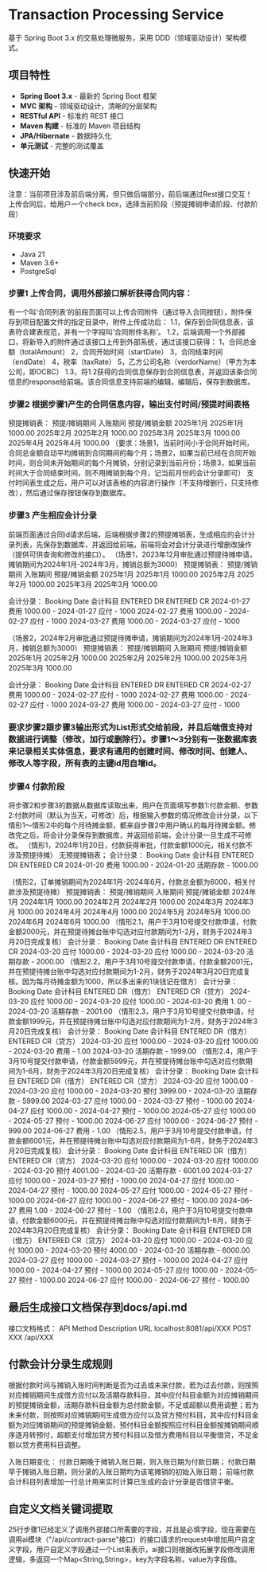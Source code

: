 # Transaction Processing Service

基于 Spring Boot 3.x 的交易处理微服务，采用 DDD（领域驱动设计）架构模式。

## 项目特性

- **Spring Boot 3.x** - 最新的 Spring Boot 框架
- **MVC 架构** - 领域驱动设计，清晰的分层架构
- **RESTful API** - 标准的 REST 接口
- **Maven 构建** - 标准的 Maven 项目结构
- **JPA/Hibernate** - 数据持久化
- **单元测试** - 完整的测试覆盖


## 快速开始
注意：当前项目涉及前后端分离，但只做后端部分，前后端通过Rest接口交互！
上传合同后，给用户一个check box，选择当前阶段（预提摊销申请阶段、付款阶段）

### 环境要求

- Java 21
- Maven 3.6+
- PostgreSql

### 步骤1 上传合同，调用外部接口解析获得合同内容：
有一个叫‘合同列表’的前段页面可以上传合同附件（通过导入合同按钮），附件保存到项目配置文件的指定目录中，附件上传成功后：
1.1，保存到合同信息表，该表符合建表规范，并有一个字段叫‘合同附件名称’。
1.2，后端调用一个外部接口，将新导入的附件通过该接口上传到外部系统，通过该接口获得：
    1，合同总金额（totalAmount）
    2，合同开始时间（startDate）
    3，合同结束时间（endDate）
    4，税率（taxRate）
    5，乙方公司名称（verdorName）（甲方为本公司，即OCBC）
1.3，将1.2获得的合同信息保存到合同信息表，并返回该条合同信息的response给前端。该合同信息支持前端的编辑，编辑后，保存到数据库。

### 步骤2 根据步骤1产生的合同信息内容，输出支付时间/预提时间表格
预提摊销表：
预提/摊销期间    入账期间    预提/摊销金额
2025年1月       2025年1月  1000.00
2025年2月       2025年2月  1000.00
2025年3月       2025年3月  1000.00
2025年4月       2025年4月  1000.00
（要求：场景1，当前时间小于合同开始时间，合同总金额自动平均摊销到合同期间的每个月；场景2，如果当前已经在合同开始时间，则合同未开始期间的每个月摊销，分别记录到当前月份；场景3，如果当前时间大于合同结束时间，则不用摊销到每个月，记当前月份的会计分录即可）
支付时间表生成之后，用户可以对该表格的内容进行操作（不支持增删行，只支持修改），然后通过保存按钮保存到数据库。

### 步骤3 产生相应会计分录
前端页面通过合同id请求后端，后端根据步骤2的预提摊销表，生成相应的会计分录列表，先保存到数据库，并返回给前端，前端将会对会计分录进行增删改操作（提供可供查询和修改的接口）。
（场景1，2023年12月审批通过预提待摊申请，摊销期间为2024年1月-2024年3月，摊销总额为3000）
预提摊销表：
预提/摊销期间    入账期间    预提/摊销金额
2025年1月       2025年1月  1000.00
2025年2月       2025年2月  1000.00
2025年3月       2025年3月  1000.00

会计分录：
Booking Date    会计科目    ENTERED DR    ENTERED CR
2024-01-27      费用       1000.00       -
2024-01-27      应付       -             1000
2024-02-27      费用       1000.00       -
2024-02-27      应付       -             1000
2024-03-27      费用       1000.00       -
2024-03-27      应付       -             1000

（场景2，2024年2月审批通过预提待摊申请，摊销期间为2024年1月-2024年3月，摊销总额为3000）
预提摊销表：
预提/摊销期间    入账期间    预提/摊销金额
2025年1月       2025年2月  1000.00
2025年2月       2025年2月  1000.00
2025年3月       2025年3月  1000.00

会计分录：
Booking Date    会计科目    ENTERED DR    ENTERED CR
2024-02-27      费用       1000.00       -
2024-02-27      应付       -             1000
2024-02-27      费用       1000.00       -
2024-02-27      应付       -             1000
2024-03-27      费用       1000.00       -
2024-03-27      应付       -             1000

### 要求步骤2跟步骤3输出形式为List<Entity>形式交给前段，并且后端借支持对数据进行调整（修改，加行或删除行）。步骤1～3分别有一张数据库表来记录相关实体信息，要求有通用的创建时间、修改时间、创建人、修改人等字段，所有表的主键id用自增id。

### 步骤4 付款阶段
将步骤2和步骤3的数据从数据库读取出来，用户在页面填写参数1:付款金额、参数2:付款时间（默认为当天，可修改）后，根据输入参数的情况修改会计分录，以下情形1～情形2中的每个月待摊金额，都来自步骤2中用户确认的每月待摊金额。修改完之后，将会计分录保存到数据库，并返回给前端，会计分录一旦生成不可修改。
（情形1，2024年1月20日，付款获得审批，付款金额1000元，相关付款不涉及预提待摊）
无预提摊销表；
会计分录：
Booking Date    会计科目    ENTERED DR    ENTERED CR
2024-01-20      费用       1000.00       -
2024-01-20      活期存款    -             1000.00

（情形2，订单摊销期间为2024年1月-2024年6月，付款总金额为6000，相关付款涉及预提待摊）
预提摊销表：
预提/摊销期间    入账期间    预提/摊销金额
2024年1月       2024年1月  1000.00
2024年2月       2024年2月  1000.00
2024年3月       2024年3月  1000.00
2024年4月       2024年4月  1000.00
2024年5月       2024年5月  1000.00
2024年6月       2024年6月  1000.00
（情形2.1，用户于3月10号提交付款申请，付款金额2000元，并在预提待摊台账中勾选对应付款期间为1-2月，财务于2024年3月20日完成复核）
会计分录：
Booking Date    会计科目    ENTERED DR    ENTERED CR
2024-03-20      应付       1000.00       -
2024-03-20      应付       1000.00       -
2024-03-20      活期存款    -             2000.00
（情形2.2，用户于3月10号提交付款申请，付款金额2001元，并在预提待摊台账中勾选对应付款期间为1-2月，财务于2024年3月20日完成复核。因为每月待摊金额为1000，所以多出来的1块钱记在借方）
会计分录：
Booking Date    会计科目    ENTERED DR（借方）    ENTERED CR（贷方）
2024-03-20      应付       1000.00               -
2024-03-20      应付       1000.00               -
2024-03-20      费用       1. 00                 -
2024-03-20      活期存款    -                     2001.00
（情形2.3，用户于3月10号提交付款申请，付款金额1999元，并在预提待摊台账中勾选对应付款期间为1-2月，财务于2024年3月20日完成复核）
会计分录：
Booking Date    会计科目    ENTERED DR（借方）    ENTERED CR（贷方）
2024-03-20      应付       1000.00               -
2024-03-20      应付       1000.00               -
2024-03-20      费用       -                     1.00
2024-03-20      活期存款    -                     1999.00
（情形2.4，用户于3月10号提交付款申请，付款金额5999元，并在预提待摊台账中勾选对应付款期间为1-6月，财务于2024年3月20日完成复核）
会计分录：
Booking Date    会计科目    ENTERED DR（借方）    ENTERED CR（贷方）
2024-03-20      应付       1000.00               -
2024-03-20      应付       1000.00               -
2024-03-20      预付       3999.00               -
2024-03-20      活期存款    -                     5999.00
2024-03-27      应付       1000.00               -
2024-03-27      预付       -                     1000.00
2024-04-27      应付       1000.00               -
2024-04-27      预付       -                     1000.00
2024-05-27      应付       1000.00               -
2024-05-27      预付       -                     1000.00
2024-06-27      应付       1000.00               -
2024-06-27      预付       -                     999.00
2024-06-27      费用       -                     1.00
（情形2.5，用户于3月10号提交付款申请，付款金额6001元，并在预提待摊台账中勾选对应付款期间为1-6月，财务于2024年3月20日完成复核）
会计分录：
Booking Date    会计科目    ENTERED DR（借方）    ENTERED CR（贷方）
2024-03-20      应付       1000.00               -
2024-03-20      应付       1000.00               -
2024-03-20      预付       4001.00               -
2024-03-20      活期存款    -                     6001.00
2024-03-27      应付       1000.00               -
2024-03-27      预付       -                     1000.00
2024-04-27      应付       1000.00               -
2024-04-27      预付       -                     1000.00
2024-05-27      应付       1000.00               -
2024-05-27      预付       -                     1000.00
2024-06-27      应付       1000.00               -
2024-06-27      预付       -                     1000.00
2024-06-27      费用       1.00                  -
2024-06-27      预付       -                     1.00
（情形2.6，用户于3月10号提交付款申请，付款金额6000元，并在预提待摊台账中勾选对应付款期间为1-6月，财务于2024年3月20日完成复核）
会计分录：
Booking Date    会计科目    ENTERED DR（借方）    ENTERED CR（贷方）
2024-03-20      应付       1000.00               -
2024-03-20      应付       1000.00               -
2024-03-20      预付       4000.00               -
2024-03-20      活期存款    -                     6000.00
2024-03-27      应付       1000.00               -
2024-03-27      预付       -                     1000.00
2024-04-27      应付       1000.00               -
2024-04-27      预付       -                     1000.00
2024-05-27      应付       1000.00               -
2024-05-27      预付       -                     1000.00
2024-06-27      应付       1000.00               -
2024-06-27      预付       -                     1000.00


## 最后生成接口文档保存到docs/api.md
接口文档格式：
API                        Method           Description          URL
localhost:8081/api/XXX     POST             XXX                  /api/XXX  

## 付款会计分录生成规则
<!-- 借方：应付（对应预提费用）、预付（对应未来期间）、费用（差异调整）
贷方：预付（逐月转预付）、活期存款（实际付款金额）、费用（差异调整） -->
<!-- 总付款金额等于总预提摊销金额，则无费用调整； -->
<!-- 判断是否跨期付款，
非跨期部分，超额支付时无需增加预付借方会计科目，费用调整作为借方费用记录会计分录。不足支付时，费用调整作为贷方费用记录会计分录。
跨期部分，超额支付时先记录借方预付，然后按照选中的摊销期间顺序逐月预付转应付，借方应付仅使用预摊金额，总付款金额大于总预提摊销金额，则剩余金额记入最后一期借方费用，贷方记入最后一期预付，不足支付时则记入最后一期贷方费用。
预付转应付：生成应付后，将预付金额从借方转到贷方。抵扣掉预付金额后，剩余金额记入借方费用。 -->

根据付款时间与摊销入账时间判断是否为过去或未来付款，若为过去付款，则按照对应摊销期间生成借方应付以及活期存款科目，其中应付科目金额为对应摊销期间的预提摊销金额，活期存款科目金额为总付款金额，不足或超额以费用调整；若为未来付款，则按照对应摊销期间生成借方应付以及贷方预付科目，其中应付科目金额为对应摊销期间的预提摊销金额，预付科目金额按照应付科目金额按摊销期间顺序逐月转预付，超额支付增加贷方预付科目以及借方费用科目以平衡借贷，不足金额以贷方费用科目调整。

入账日期变化：
付款日期晚于摊销入账日期，则入账日期为付款日期；
付款日期早于摊销入账日期，则分录的入账日期均为该笔摊销的初始入账日期；
前端付款会计科目列表增加一行总计用来实时计算已生成的会计分录是否借贷平衡。


## 自定义文档关键词提取
25行步骤1已经定义了调用外部接口所需要的字段，并且是必填字段，现在需要在调用ai模块（"/api/contract-parse"接口）的接口请求的request中增加用户自定义字段，用户自定义字段通过一个List<String>来表示，ai接口则根据改拓展字段修改调用逻辑，多返回一个Map<String,String>，key为字段名称，value为字段值。
